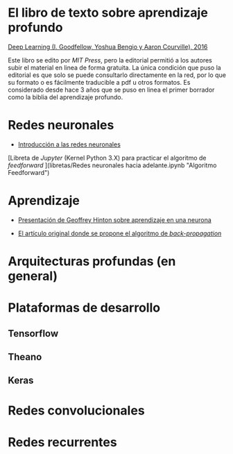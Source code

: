 # El libro de texto sobre aprendizaje profundo

[Deep Learning (I. Goodfellow, Yoshua Bengio y Aaron Courville),
2016](http://www.deeplearningbook.org "EL LIBRO de Aprendizaje
Profundo")

Este libro se edito por *MIT Press*, pero la editorial permitió a los
autores subir el material en linea de forma gratuita. La única
condición que puso la editorial es que solo se puede consultarlo
directamente en la red, por lo que su formato o es fácilmente
traducible a pdf u otros formatos. Es considerado desde hace 3 años
que se puso en linea el primer borrador como la biblia del aprendizaje
profundo.

# Redes neuronales

- [Introducción a las redes neuronales](presentaciones/intro_rn.pdf)

[Libreta de *Jupyter* (Kernel Python 3.X) para practicar el algoritmo de *feedforward* ](libretas/Redes neuronales hacia adelante.ipynb "Algoritmo Feedforward")

# Aprendizaje

- [Presentación de Geoffrey Hinton sobre aprendizaje en una neurona](presentaciones/aprendizaje_una_neurona.pdf)

- [El artículo original donde se propone el algoritmo de *back-propagation*](articulos/Learning-representations-by-back-propagating-errors.pdf)


# Arquitecturas profundas (en general)

# Plataformas de desarrollo

## Tensorflow


## Theano

## Keras

# Redes convolucionales

# Redes recurrentes
